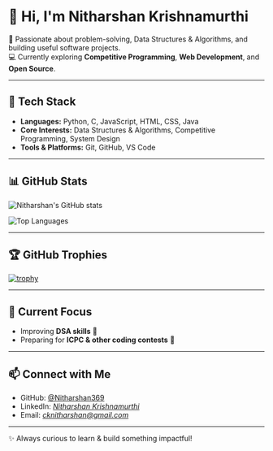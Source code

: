 # 👋 Hi, I'm Nitharshan Krishnamurthi  

🚀 Passionate about problem-solving, Data Structures & Algorithms, and building useful software projects.  
💻 Currently exploring **Competitive Programming**, **Web Development**, and **Open Source**.  

---

## 🔧 Tech Stack

- **Languages:** Python, C, JavaScript, HTML, CSS, Java
- **Core Interests:** Data Structures & Algorithms, Competitive Programming, System Design  
- **Tools & Platforms:** Git, GitHub, VS Code  

---

## 📊 GitHub Stats  

![Nitharshan's GitHub stats](https://github-readme-stats.vercel.app/api?username=Nitharshan369&show_icons=true&theme=radical)  

![Top Languages](https://github-readme-stats.vercel.app/api/top-langs/?username=Nitharshan369&layout=compact&theme=radical)  

---

## 🏆 GitHub Trophies  

[![trophy](https://github-profile-trophy.vercel.app/?username=Nitharshan369&theme=radical&margin-w=15&margin-h=15)](https://github.com/ryo-ma/github-profile-trophy)  

---

## 🌱 Current Focus  

- Improving **DSA skills** 📘  
- Preparing for **ICPC & other coding contests** 🏅    

---

## 📫 Connect with Me  

- GitHub: [@Nitharshan369](https://github.com/Nitharshan369)  
- LinkedIn: *[Nitharshan Krishnamurthi](https://linkedin.com/in/nitharshan-krishnamurthi-52ba60311)*  
- Email: *cknitharshan@gmail.com*  

---
✨ Always curious to learn & build something impactful!

